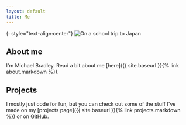 ```yaml
---
layout: default
title: Me
---
```


{: style="text-align:center"}
![On a school trip to Japan](<https://images.weserv.nl/?url=https://michaelmbradley.github.io/assets/MichaelBradley.jpg&w=300&h=300&fit=cover&mask=circle>)

## About me

I'm Michael Bradley. Read a bit about me [here]({{ site.baseurl }}{% link about.markdown %}).

## Projects

I mostly just code for fun, but you can check out some of the stuff I've made on my [projects page]({{ site.baseurl }}{% link projects.markdown %}) or on [GitHub](https://github.com/MichaelMBradley).
